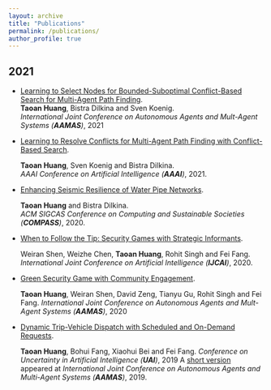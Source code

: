 ```yaml
---
layout: archive
title: "Publications"
permalink: /publications/
author_profile: true
---
```


## 2021  
* [Learning to Select Nodes for Bounded-Suboptimal Conflict-Based Search for Multi-Agent Path Finding](https://taoanhuang.github.io/files/aamas21b.pdf).                     
    **Taoan Huang**, Bistra Dilkina and Sven Koenig.    
    <i>International Joint Conference on Autonomous Agents and Mult-Agent Systems (**AAMAS**)</i>, 2021        
    

* [Learning to Resolve Conflicts for Multi-Agent Path Finding with Conflict-Based Search](https://taoanhuang.github.io/files/aaai21c.pdf). 
    
    **Taoan Huang**, Sven Koenig and Bistra Dilkina.    
    <i>AAAI Conference on Artificial Intelligence (**AAAI**)</i>, 2021.     
 

* [Enhancing Seismic Resilience of Water Pipe Networks](https://taoanhuang.github.io/files/compass20.pdf). 
    
    **Taoan Huang** and Bistra Dilkina.    
    <i>ACM SIGCAS Conference on Computing and Sustainable Societies (**COMPASS**)</i>, 2020.    
    

* [ When to Follow the Tip: Security Games with Strategic Informants](https://taoanhuang.github.io/files/ijcai20.pdf). 
    
    Weiran Shen, Weizhe Chen, **Taoan Huang**, Rohit Singh and Fei Fang.
    <i>International Joint Conference on Artificial Intelligence (**IJCAI**)</i>, 2020.    


* [Green Security Game with Community Engagement](https://taoanhuang.github.io/files/aamas20.pdf).                     
    
    **Taoan Huang**, Weiran Shen, David Zeng, Tianyu Gu, Rohit Singh and Fei Fang.
    <i>International Joint Conference on Autonomous Agents and Mult-Agent Systems (**AAMAS**)</i>, 2020       
    

* [Dynamic Trip-Vehicle Dispatch with Scheduled and On-Demand Requests](https://taoanhuang.github.io/files/uai19.pdf).                     
    
    **Taoan Huang**, Bohui Fang, Xiaohui Bei and Fei Fang.
    <i>Conference on Uncertainty in Artificial Intelligence (**UAI**)</i>, 2019
    A [short version](https://taoanhuang.github.io/files/aamas19EA.pdf) appeared at <i>International Joint Conference on Autonomous Agents and Multi-Agent Systems (**AAMAS**)</i>, 2019. 
    
